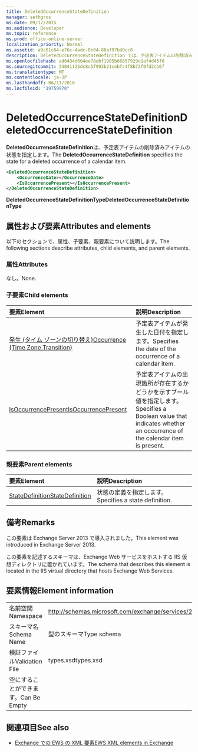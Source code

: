 ```yaml
---
title: DeletedOccurrenceStateDefinition
manager: sethgros
ms.date: 09/17/2015
ms.audience: Developer
ms.topic: reference
ms.prod: office-online-server
localization_priority: Normal
ms.assetid: a9c01c64-e76c-4adc-8b04-88af97bd0cc8
description: DeletedOccurrenceStateDefinition では、予定表アイテムの削除済みアイテムの状態を指定します。
ms.openlocfilehash: ad0434d604ee78ebf1905b60857929e1af4d45f6
ms.sourcegitcommit: 34041125dc8c5f993b21cebfc4f8b72f0fd2cb6f
ms.translationtype: MT
ms.contentlocale: ja-JP
ms.lasthandoff: 06/11/2018
ms.locfileid: "19759970"
---
```

# <a name="deletedoccurrencestatedefinition"></a><span data-ttu-id="8f832-103">DeletedOccurrenceStateDefinition</span><span class="sxs-lookup"><span data-stu-id="8f832-103">DeletedOccurrenceStateDefinition</span></span>

<span data-ttu-id="8f832-104">**DeletedOccurrenceStateDefinition**は、予定表アイテムの削除済みアイテムの状態を指定します。</span><span class="sxs-lookup"><span data-stu-id="8f832-104">The **DeletedOccurrenceStateDefinition** specifies the state for a deleted occurrence of a calendar item.</span></span> 
  
```XML
<DeletedOccurrenceStateDefinition>
    <OccurrenceDate></OccurrenceDate>
    <IsOccurrencePresent></IsOccurrencePresent>
</DeletedOccurrenceStateDefinition>
```

 <span data-ttu-id="8f832-105">**DeletedOccurrenceStateDefinitionType**</span><span class="sxs-lookup"><span data-stu-id="8f832-105">**DeletedOccurrenceStateDefinitionType**</span></span>
## <a name="attributes-and-elements"></a><span data-ttu-id="8f832-106">属性および要素</span><span class="sxs-lookup"><span data-stu-id="8f832-106">Attributes and elements</span></span>

<span data-ttu-id="8f832-107">以下のセクションで、属性、子要素、親要素について説明します。</span><span class="sxs-lookup"><span data-stu-id="8f832-107">The following sections describe attributes, child elements, and parent elements.</span></span>
  
### <a name="attributes"></a><span data-ttu-id="8f832-108">属性</span><span class="sxs-lookup"><span data-stu-id="8f832-108">Attributes</span></span>

<span data-ttu-id="8f832-109">なし。</span><span class="sxs-lookup"><span data-stu-id="8f832-109">None.</span></span>
  
### <a name="child-elements"></a><span data-ttu-id="8f832-110">子要素</span><span class="sxs-lookup"><span data-stu-id="8f832-110">Child elements</span></span>

|<span data-ttu-id="8f832-111">**要素**</span><span class="sxs-lookup"><span data-stu-id="8f832-111">**Element**</span></span>|<span data-ttu-id="8f832-112">**説明**</span><span class="sxs-lookup"><span data-stu-id="8f832-112">**Description**</span></span>|
|:-----|:-----|
|[<span data-ttu-id="8f832-113">発生 (タイム ゾーンの切り替え)</span><span class="sxs-lookup"><span data-stu-id="8f832-113">Occurrence (Time Zone Transition)</span></span>](occurrence-time-zone-transition.md) <br/> |<span data-ttu-id="8f832-114">予定表アイテムが発生した日付を指定します。</span><span class="sxs-lookup"><span data-stu-id="8f832-114">Specifies the date of the occurrence of a calendar item.</span></span>  <br/> |
|[<span data-ttu-id="8f832-115">IsOccurrencePresent</span><span class="sxs-lookup"><span data-stu-id="8f832-115">IsOccurrencePresent</span></span>](isoccurrencepresent.md) <br/> |<span data-ttu-id="8f832-116">予定表アイテムの出現箇所が存在するかどうかを示すブール値を指定します。</span><span class="sxs-lookup"><span data-stu-id="8f832-116">Specifies a Boolean value that indicates whether an occurrence of the calendar item is present.</span></span>  <br/> |
   
### <a name="parent-elements"></a><span data-ttu-id="8f832-117">親要素</span><span class="sxs-lookup"><span data-stu-id="8f832-117">Parent elements</span></span>

|<span data-ttu-id="8f832-118">**要素**</span><span class="sxs-lookup"><span data-stu-id="8f832-118">**Element**</span></span>|<span data-ttu-id="8f832-119">**説明**</span><span class="sxs-lookup"><span data-stu-id="8f832-119">**Description**</span></span>|
|:-----|:-----|
|[<span data-ttu-id="8f832-120">StateDefinition</span><span class="sxs-lookup"><span data-stu-id="8f832-120">StateDefinition</span></span>](statedefinition.md) <br/> |<span data-ttu-id="8f832-121">状態の定義を指定します。</span><span class="sxs-lookup"><span data-stu-id="8f832-121">Specifies a state definition.</span></span>  <br/> |
   
## <a name="remarks"></a><span data-ttu-id="8f832-122">備考</span><span class="sxs-lookup"><span data-stu-id="8f832-122">Remarks</span></span>

<span data-ttu-id="8f832-123">この要素は Exchange Server 2013 で導入されました。</span><span class="sxs-lookup"><span data-stu-id="8f832-123">This element was introduced in Exchange Server 2013.</span></span>
  
<span data-ttu-id="8f832-124">この要素を記述するスキーマは、Exchange Web サービスをホストする IIS 仮想ディレクトリに置かれています。</span><span class="sxs-lookup"><span data-stu-id="8f832-124">The schema that describes this element is located in the IIS virtual directory that hosts Exchange Web Services.</span></span>
  
## <a name="element-information"></a><span data-ttu-id="8f832-125">要素情報</span><span class="sxs-lookup"><span data-stu-id="8f832-125">Element information</span></span>

|||
|:-----|:-----|
|<span data-ttu-id="8f832-126">名前空間</span><span class="sxs-lookup"><span data-stu-id="8f832-126">Namespace</span></span>  <br/> |http://schemas.microsoft.com/exchange/services/2006/types  <br/> |
|<span data-ttu-id="8f832-127">スキーマ名</span><span class="sxs-lookup"><span data-stu-id="8f832-127">Schema Name</span></span>  <br/> |<span data-ttu-id="8f832-128">型のスキーマ</span><span class="sxs-lookup"><span data-stu-id="8f832-128">Type schema</span></span>  <br/> |
|<span data-ttu-id="8f832-129">検証ファイル</span><span class="sxs-lookup"><span data-stu-id="8f832-129">Validation File</span></span>  <br/> |<span data-ttu-id="8f832-130">types.xsd</span><span class="sxs-lookup"><span data-stu-id="8f832-130">types.xsd</span></span>  <br/> |
|<span data-ttu-id="8f832-131">空にすることができます。</span><span class="sxs-lookup"><span data-stu-id="8f832-131">Can Be Empty</span></span>  <br/> ||
   
## <a name="see-also"></a><span data-ttu-id="8f832-132">関連項目</span><span class="sxs-lookup"><span data-stu-id="8f832-132">See also</span></span>

- [<span data-ttu-id="8f832-133">Exchange での EWS の XML 要素</span><span class="sxs-lookup"><span data-stu-id="8f832-133">EWS XML elements in Exchange</span></span>](ews-xml-elements-in-exchange.md)


